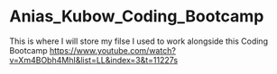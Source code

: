 # Anias_Kubow_Coding_Bootcamp
 This is where I will store my filse I used to work alongside this Coding Bootcamp https://www.youtube.com/watch?v=Xm4BObh4MhI&list=LL&index=3&t=11227s

